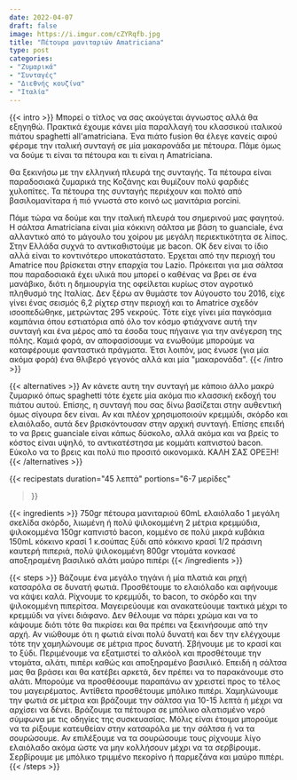 ```yaml
---
date: 2022-04-07
draft: false
image: https://i.imgur.com/cZYRqfb.jpg
title: "Πέτουρα μανιταριών Amatriciana"
type: post
categories:
- "Ζυμαρικά"
- "Συνταγές"
- "Διεθνής κουζίνα"
- "Ιταλία"
---
```


{{< intro >}}
Μπορεί ο τίτλος να σας ακούγεται άγνωστος αλλά θα εξηγηθώ. Πρακτικά έχουμε κάνει μία παραλλαγή του κλασσικού ιταλικού πιάτου spaghetti all'amatriciana. Ένα πιάτο fusion θα έλεγε κανείς αφού φέραμε την ιταλική συνταγή σε μία μακαρονάδα με πέτουρα. Πάμε όμως να δούμε τι είναι τα πέτουρα και τι είναι η Amatriciana. 

Θα ξεκινήσω με την ελληνική πλευρά της συνταγής. Τα πέτουρα είναι παραδοσιακά ζυμαρικά της Κοζάνης και θυμίζουν πολύ φαρδιές χυλοπίτες. Τα πέτουρα της συνταγής περιέχουν και πολτό από βασιλομανίταρα ή πιό γνωστά στο κοινό ως μανιτάρια porcini.

Πάμε τώρα να δούμε και την ιταλική πλευρά του σημερινού μας φαγητού. Η σάλτσα Amatriciana είναι μία κόκκινη σάλτσα με βάση το guanciale, ένα αλλαντικό από το μάγουλο του χοίρου με μεγάλη περιεκτικότητα σε λίπος. Στην Ελλάδα συχνά το αντικαθιστούμε με bacon. ΟΚ δεν είναι το ίδιο αλλά είναι το κοντινότερο υποκατάστατο. Έρχεται από την περιοχή του Amatrice που βρίσκεται στην επαρχία του Lazio. Πρόκειται για μια σάλτσα που παραδοσιακά έχει υλικά που μπορεί ο καθένας να βρει σε ένα μανάβικο, διότι η δημιουργία της οφείλεται κυρίως στον αγροτικό πληθυσμό της Ιταλίας. Δεν ξέρω αν θυμάστε τον Αύγουστο του 2016, είχε γίνει ένας σεισμός 6,2 ρίχτερ στην περιοχή και το Amatrice σχεδόν ισοοπεδώθηκε, μετρώντας 295 νεκρούς. Τότε είχε γίνει μία παγκόσμια καμπάνια όπου εστιατόρια από όλο τον κόσμο φτιάχνανε αυτή την συνταγή και ένα μέρος από τα έσοδα τους πήγαινε για την ανέγερση της πόλης. Καμιά φορά, αν αποφασίσουμε να ενωθούμε μπορούμε να καταφέρουμε φανταστικά πράγματα. Έτσι λοιπόν, μας ένωσε (για μία ακόμα φορά) ένα θλιβερό γεγονός αλλά και μία "μακαρονάδα".
{{< /intro >}}

{{< alternatives >}}
Αν κάνετε αυτη την συνταγή με κάποιο άλλο μακρύ ζυμαρικό όπως spaghetti τότε έχετε μία ακόμα πιο κλασσική εκδοχή του πιάτου αυτού. Επίσης, η συνταγή που σας δίνω βασίζεται στην αυθεντική όμως σίγουρα δεν είναι. Αν και πλέον χρησιμοποιούν κρεμμύδι, σκόρδο και ελαιόλαδο, αυτά δεν βρισκόντουσαν στην αρχική συνταγή. Επίσης επειδή το να βρεις guanciale είναι κάπως δύσκολο, αλλά ακόμα και να βρείς το κόστος είναι υψηλό, το αντικατέστησα με κομμάτι καπνιστού bacon. Εύκολο να το βρεις και πολύ πιο προσιτό οικονομικά. ΚΑΛΗ ΣΑΣ ΟΡΕΞΗ! 
{{< /alternatives >}}

{{< recipestats 
    duration="45 λεπτά"
    portions="6-7 μερίδες"
>}}

{{< ingredients >}} 
750gr πέτουρα μανιταριού
60mL ελαιόλαδο
1 μεγάλη σκελίδα σκόρδο, λιωμένη ή πολύ ψιλοκομμένη
2 μέτρια κρεμμύδια, ψιλοκομμένα
150gr καπνιστό bacon, κομμένο σε πολύ μικρά κυβάκια
150mL κόκκινο κρασί
1 κ.σούπας ξύδι από κόκκινο κρασί
1/2 πράσινη καυτερή πιπεριά, πολύ ψιλοκομμένη
800gr ντομάτα κονκασέ
αποξηραμένη βασιλικό
αλάτι
μαύρο πιπέρι
{{< /ingredients >}}

{{< steps >}}
Βάζουμε ένα μεγάλο τηγάνι ή μία πλατιά και ρηχή κατσαρόλα σε δυνατή φωτιά. Προσθέτουμε το ελαιόλαδο και αφήνουμε να κάψει καλά.
Ρίχνουμε το κρεμμύδι, το bacon, το σκόρδο και την ψιλοκομμένη πιπερίτσα.
Μαγειρεύουμε και ανακατεύουμε τακτικά μέχρι το κρεμμύδι να γίνει διάφανο. Δεν θέλουμε να πάρει χρώμα και να το κάψουμε διότι τότε θα πικρίσει και θα πρέπει να ξεκινήσουμε από την αρχή. Αν νιώθουμε ότι η φωτιά είναι πολύ δυνατή και δεν την ελέγχουμε τότε την χαμηλώνουμε σε μέτρια προς δυνατή.
Σβήνουμε με το κρασί και το ξύδι. Περιμένουμε να εξατμιστεί το αλκόολ και προσθέτουμε την ντομάτα, αλάτι, πιπέρι καθώς και αποξηραμένο βασιλικό. Επειδή η σάλτσα μας θα βράσει και θα κατέβει αρκετά, δεν πρέπει να το παρακάνουμε στο αλάτι. Μπορούμε να προσθέσουμε παραπάνω αν χρειστεί προς το τέλος του μαγειρέματος. Αντίθετα προσθέτουμε μπόλικο πιπέρι.
Χαμηλώνουμε την φωτιά σε μέτρια και βράζουμε την σάλτσα για 10-15 λεπτά ή μέχρι να αρχίσει να δένει.
Βράζουμε τα πέτουρα σε μπόλικο αλατισμένο νερό σύμφωνα με τις οδηγίες της συσκευασίας.
Μόλις είναι έτοιμα μπορούμε να τα ρίξουμε κατευθείαν στην κατσαρόλα με την σάλτσα ή να τα σουρώσουμε. Αν επιλέξουμε να τα σουρώσουμε τους ρίχνουμε λίγο ελαιόλαδο ακόμα ώστε να μην κολλήσουν μέχρι να τα σερβίρουμε.
Σερβίρουμε με μπόλικο τριμμένο πεκορίνο ή παρμεζάνα και μαύρο πιπέρι.
{{< /steps >}}